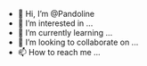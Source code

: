 - 👋 Hi, I’m @Pandoline
- 👀 I’m interested in ...
- 🌱 I’m currently learning ...
- 💞️ I’m looking to collaborate on ...
- 📫 How to reach me ...

<!---
Pandoline/Pandoline is a ✨ special ✨ repository because its `README.md` (this file) appears on your GitHub profile.
You can click the Preview link to take a look at your changes.
--->
